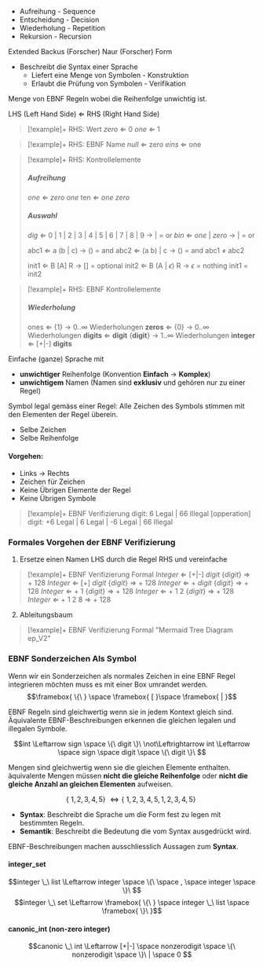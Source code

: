 


- Aufreihung - Sequence
- Entscheidung - Decision
- Wiederholung - Repetition
- Rekursion - Recursion


Extended Backus (Forscher) Naur (Forscher) Form

- Beschreibt die Syntax einer Sprache
	- Liefert eine Menge von Symbolen - Konstruktion
	- Erlaubt die Prüfung von Symbolen - Verifikation


Menge von EBNF Regeln wobei die Reihenfolge unwichtig ist.


LHS (Left Hand Side) $\Leftarrow$ RHS (Right Hand Side)


> [!example]+ RHS: Wert
>  *zero* $\Leftarrow$ 0
>  *one* $\Leftarrow$ 1

> [!example]+ RHS: EBNF Name
>  *null* $\Leftarrow$ zero
>  *eins* $\Leftarrow$ one

> [!example]+ RHS: Kontrollelemente
> ##### Aufreihung
>  *one* $\Leftarrow$ *zero*  *one*
>  ten $\Leftarrow$ *one*  *zero*
> ##### Auswahl
> *dig* $\Leftarrow$ 0 | 1 | 2 | 3 | 4 | 5 | 6 | 7 | 8 | 9 $\rightarrow$ | = or
> *bin* $\Leftarrow$ *one* | *zero* $\rightarrow$ | = or
> 
> abc1 $\Leftarrow$ a (b | c) $\rightarrow$ () = and
> abc2 $\Leftarrow$ (a b) | c $\rightarrow$ () = and
> abc1 $\neq$ abc2
> 
> init1 $\Leftarrow$ B [A] R  $\rightarrow$ [] = optional
> init2 $\Leftarrow$ B (A | $\epsilon$) R $\rightarrow$ $\epsilon$ = nothing
> init1 = init2






> [!example]+ RHS: EBNF Kontrollelemente
> ##### Wiederholung
> ones $\Leftarrow$ {1} $\longrightarrow$ $0$..$\infty$ Wiederholungen
> **zeros** $\Leftarrow$ {0} $\longrightarrow$ $0$..$\infty$ Wiederholungen
> **digits** $\Leftarrow$ **digit** {**digit**} $\longrightarrow$ $1$..$\infty$ Wiederholungen
> **integer** $\Leftarrow$ [+|-] **digits**


Einfache (ganze) Sprache mit 
- **unwichtiger** Reihenfolge (Konvention **Einfach** $\rightarrow$ **Komplex**)
- **unwichtigem** Namen (Namen sind **exklusiv** und gehören nur zu einer Regel)



Symbol legal gemäss einer Regel: Alle Zeichen des Symbols stimmen mit den Elementen der Regel überein.
- Selbe Zeichen
- Selbe Reihenfolge

#### Vorgehen:

- Links $\rightarrow$ Rechts
- Zeichen für Zeichen
- Keine Übrigen Elemente der Regel
- Keine Übrigen Symbole

> [!example]+ EBNF Verifizierung
> digit: 6 Legal | 66 Illegal
> [opperation] digit: +6 Legal | 6 Legal | -6 Legal | 66 Illegal
> 


### Formales Vorgehen der EBNF Verifizierung

1. Ersetze einen Namen LHS durch die Regel RHS und vereinfache

> [!example]+ EBNF Verifizierung Formal
> *Integer* $\Leftarrow$ [+|-] *digit* {*digit*} $\Rightarrow$ + 128
> *Integer* $\Leftarrow$ [+] *digit* {*digit*} $\Rightarrow$ + 128
> *Integer* $\Leftarrow$ + *digit* {*digit*} $\Rightarrow$ + 128
> *Integer* $\Leftarrow$ + 1 {*digit*} $\Rightarrow$ + 128
> *Integer* $\Leftarrow$ + 1 2 {*digit*} $\Rightarrow$ + 128
> *Integer* $\Leftarrow$ + 1 2 8 $\Rightarrow$ + 128

2. Ableitungsbaum

> [!example]+ EBNF Verifizierung Formal
> "Mermaid Tree Diagram ep_V2"

### EBNF Sonderzeichen Als Symbol 

Wenn wir ein Sonderzeichen als normales Zeichen in eine EBNF Regel integrieren möchten muss es mit einer Box umrandet werden. 
$$\framebox{ \{\ } \space \framebox{ [ }\space  \framebox{ | }$$


EBNF Regeln sind gleichwertig wenn sie in jedem Kontext gleich sind. Äquivalente EBNF-Beschreibungen erkennen die gleichen legalen und illegalen Symbole.

$$int \Leftarrow sign \space \{\ digit \}\ \not\Leftrightarrow int \Leftarrow \space sign \space digit \space \{\ digit \}\ $$


Mengen sind gleichwertig wenn sie die gleichen Elemente enthalten. äquivalente Mengen müssen **nicht die gleiche Reihenfolge** oder **nicht die gleiche Anzahl an gleichen Elementen** aufweisen.

$$ \{\ 1, 2, 3, 4, 5 \}\ \Leftrightarrow \{\ 1,2,3,4,5,1,2,3,4,5 \}\ $$


- **Syntax**: Beschreibt die Sprache um die Form fest zu legen mit bestimmten Regeln.
- **Semantik**: Beschreibt die Bedeutung die vom Syntax ausgedrückt wird.

EBNF-Beschreibungen machen ausschliesslich Aussagen zum **Syntax**.

#### integer_set

$$integer \_\ list \Leftarrow integer \space \{\ \space , \space integer \space \}\ $$
$$integer \_\ set \Leftarrow \framebox{ \{\ } \space integer \_\ list \space \framebox{ \}\ }$$

#### canonic_int (non-zero integer)

$$canonic \_\ int \Leftarrow [+|-] \space nonzerodigit \space \{\ nonzerodigit \space \}\ | \space 0 $$